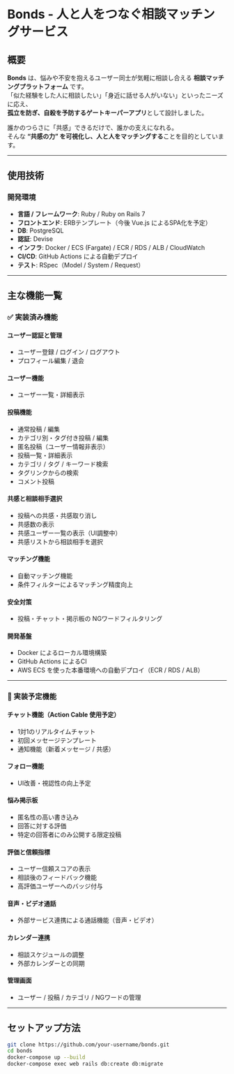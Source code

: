 # Bonds - 人と人をつなぐ相談マッチングサービス

## 概要

**Bonds** は、悩みや不安を抱えるユーザー同士が気軽に相談し合える **相談マッチングプラットフォーム** です。  
「似た経験をした人に相談したい」「身近に話せる人がいない」といったニーズに応え、  
**孤立を防ぎ、自殺を予防するゲートキーパーアプリ**として設計しました。

誰かのつらさに「共感」できるだけで、誰かの支えになれる。  
そんな **“共感の力” を可視化し、人と人をマッチングする**ことを目的としています。

---

## 使用技術

### 開発環境

- **言語 / フレームワーク**: Ruby / Ruby on Rails 7
- **フロントエンド**: ERBテンプレート（今後 Vue.js によるSPA化を予定）
- **DB**: PostgreSQL
- **認証**: Devise
- **インフラ**: Docker / ECS (Fargate) / ECR / RDS / ALB / CloudWatch
- **CI/CD**: GitHub Actions による自動デプロイ
- **テスト**: RSpec（Model / System / Request）

---

## 主な機能一覧

### ✅ 実装済み機能

#### ユーザー認証と管理
- ユーザー登録 / ログイン / ログアウト
- プロフィール編集 / 退会

#### ユーザー機能
- ユーザー一覧・詳細表示

#### 投稿機能
- 通常投稿 / 編集  
- カテゴリ別・タグ付き投稿 / 編集  
- 匿名投稿（ユーザー情報非表示）  
- 投稿一覧・詳細表示  
- カテゴリ / タグ / キーワード検索  
- タグリンクからの検索  
- コメント投稿

#### 共感と相談相手選択
- 投稿への共感・共感取り消し  
- 共感数の表示  
- 共感ユーザー一覧の表示（UI調整中）  
- 共感リストから相談相手を選択

#### マッチング機能
- 自動マッチング機能  
- 条件フィルターによるマッチング精度向上

#### 安全対策
- 投稿・チャット・掲示板の NGワードフィルタリング

#### 開発基盤
- Docker によるローカル環境構築  
- GitHub Actions によるCI  
- AWS ECS を使った本番環境への自動デプロイ（ECR / RDS / ALB）

---

### 🔧 実装予定機能

#### チャット機能（Action Cable 使用予定）
- 1対1のリアルタイムチャット  
- 初回メッセージテンプレート  
- 通知機能（新着メッセージ / 共感）

#### フォロー機能
- UI改善・視認性の向上予定

#### 悩み掲示板
- 匿名性の高い書き込み  
- 回答に対する評価  
- 特定の回答者にのみ公開する限定投稿

#### 評価と信頼指標
- ユーザー信頼スコアの表示  
- 相談後のフィードバック機能  
- 高評価ユーザーへのバッジ付与

#### 音声・ビデオ通話
- 外部サービス連携による通話機能（音声・ビデオ）

#### カレンダー連携
- 相談スケジュールの調整  
- 外部カレンダーとの同期

#### 管理画面
- ユーザー / 投稿 / カテゴリ / NGワードの管理

---

## セットアップ方法

```bash
git clone https://github.com/your-username/bonds.git
cd bonds
docker-compose up --build
docker-compose exec web rails db:create db:migrate

